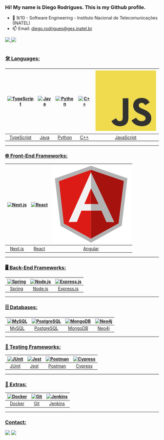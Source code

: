 ### Hi! My name is Diego Rodrigues. This is my Github profile. 


- 🌱 9/10 - Software Engineering - Instituto Nacional de Telecomunicações (INATEL)
- 📫 Email: diego.rodrigues@ges.inatel.br


<div>
 <a href="https://github.com/diegojrodriguess">
 <img height="180em" src="https://github-readme-stats.vercel.app/api?username=diegojrodriguess&show_icons=true&theme=dracula&include_all_commits=true&count_private-true"/>
 <img height="180em" src="https://github-readme-stats.vercel.app/api/top-langs/?username=diegojrodriguess&layout=compact&langs_count=7&theme=dracula"/>

 </div>

<div style="display: inline_block"><br>

### 🛠️ Languages:
| ![TypeScript](https://img.icons8.com/?size=100&id=HcQEdKCkXUs3&format=png&color=000000) | ![Java](https://img.icons8.com/?size=100&id=Pd2x9GWu9ovX&format=png&color=000000) | ![Python](https://img.icons8.com/?size=100&id=13441&format=png&color=000000) | ![C++](https://img.icons8.com/?size=100&id=TpULddJc4gTh&format=png&color=000000) | ![JavaScript](https://raw.githubusercontent.com/devicons/devicon/master/icons/javascript/javascript-original.svg) |
|:---:|:---:|:---:|:---:|:---:|
| TypeScript | Java | Python | C++ | JavaScript |

---

### 🌐 Front-End Frameworks:
| ![Next.js](https://cdn.jsdelivr.net/gh/devicons/devicon/icons/nextjs/nextjs-original.svg) | ![React](https://cdn.jsdelivr.net/gh/devicons/devicon/icons/react/react-original.svg) | ![Angular](https://raw.githubusercontent.com/devicons/devicon/master/icons/angularjs/angularjs-original.svg) |
|:---:|:---:|:---:|
| Next.js | React | Angular |

---

### 🖥️ Back-End Frameworks:
| ![Spring](https://cdn.jsdelivr.net/gh/devicons/devicon/icons/spring/spring-original.svg) | ![Node.js](https://cdn.jsdelivr.net/gh/devicons/devicon/icons/nodejs/nodejs-original.svg) | ![Express.js](https://cdn.jsdelivr.net/gh/devicons/devicon/icons/express/express-original.svg) |
|:---:|:---:|:---:|
| Spring | Node.js | Express.js |


---

### 🗄️ Databases:
| ![MySQL](https://cdn.jsdelivr.net/gh/devicons/devicon/icons/mysql/mysql-original-wordmark.svg) | ![PostgreSQL](https://cdn.jsdelivr.net/gh/devicons/devicon/icons/postgresql/postgresql-original.svg) | ![MongoDB](https://cdn.jsdelivr.net/gh/devicons/devicon/icons/mongodb/mongodb-original-wordmark.svg) | ![Neo4j](https://cdn.jsdelivr.net/gh/devicons/devicon/icons/neo4j/neo4j-original.svg) |
|:---:|:---:|:---:|:---:|
| MySQL | PostgreSQL | MongoDB | Neo4j |

---

### 🧪 Testing Frameworks:
| ![JUnit](https://cdn.jsdelivr.net/gh/devicons/devicon/icons/junit/junit-original.svg) | ![Jest](https://cdn.jsdelivr.net/gh/devicons/devicon/icons/jest/jest-plain.svg) | ![Postman](https://cdn.jsdelivr.net/gh/devicons/devicon/icons/postman/postman-original.svg) | ![Cypress](https://cdn.brandfetch.io/idIq_kF0rb/theme/light/logo.svg?c=1dxbfHSJFAPEGdCLU4o5B) |
|:---:|:---:|:---:|:---:|
| JUnit | Jest | Postman | Cypress |

---

### 🌟 Extras:
| ![Docker](https://cdn.jsdelivr.net/gh/devicons/devicon/icons/docker/docker-original.svg) | ![Git](https://cdn.jsdelivr.net/gh/devicons/devicon/icons/git/git-original.svg) | ![Jenkins](https://cdn.jsdelivr.net/gh/devicons/devicon/icons/jenkins/jenkins-original.svg) |
|:---:|:---:|:---:|
| Docker | Git | Jenkins |

---

### Contact:
<div> 
 
  <a href = "mailto:diego.rodrigues@ges.inatel.br"><img src="https://img.shields.io/badge/Microsoft_Outlook-0078D4?style=for-the-badge&logo=microsoft-outlook&logoColor=white" target="_blank"></a>
  <a href="https://www.linkedin.com/in/diego-rodrigues-12406821a/" target="_blank"><img src="https://img.shields.io/badge/-LinkedIn-%230077B5?style=for-the-badge&logo=linkedin&logoColor=white" target="_blank"></a> 
  
  
</div>




